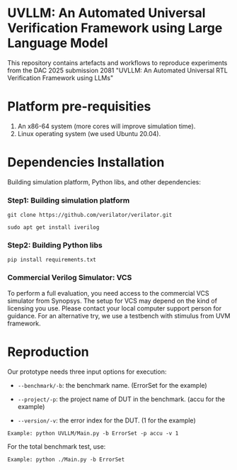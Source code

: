 # UVLLM: An Automated Universal Verification Framework using Large Language Model
This repository contains artefacts and workflows to reproduce experiments from the DAC 2025 submission 2081
"UVLLM: An Automated Universal RTL Verification Framework using LLMs"
# Platform pre-requisities
1. An x86-64 system (more cores will improve simulation time).
2. Linux operating system (we used Ubuntu 20.04).
# Dependencies Installation
Building simulation platform, Python libs, and other dependencies:

### Step1: Building simulation platform

`git clone https://github.com/verilator/verilator.git`

`sudo apt get install iverilog`

### Step2: Building Python libs

`pip install requirements.txt`

### Commercial Verilog Simulator: VCS

To perform a full evaluation, you need access to the commercial VCS simulator from Synopsys. The setup for VCS may depend on the kind of licensing you use. Please contact your local computer support person for guidance.
For an alternative try, we use a testbench with stimulus from UVM framework.

# Reproduction
Our prototype needs three input options for execution:

* `--benchmark/-b`: the benchmark name. (ErrorSet for the example)

* `--project/-p`: the project name of DUT in the benchmark. (accu for the example)

* `--version/-v`: the error index for the DUT. (1 for the example)

```
Example: python UVLLM/Main.py -b ErrorSet -p accu -v 1
```

For the total benchmark test, use:

```
Example: python ./Main.py -b ErrorSet
```
